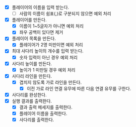 - [x] 플레이어의 이름을 입력 받는다.
    - [ ] 사람의 이름이 쉼표(,)로 구분되지 않으면 예외 처리
- [x] 플레이어를 만든다.
    - [x] 이름이 1~5글자가 아니면 예외 처리
    - [x] 좌우 공백이 있다면 제거
- [x] 플레이어 목록을 만든다.
    - [x] 플레이어가 2명 미만이면 예외 처리
- [x] 최대 사다리 높이의 개수를 입력 받는다.
    - [x] 숫자 입력이 아닌 경우 예외 처리
- [x] 사다리 높이를 만든다.
    - [x] 높이가 1 미만일 경우 예외 처리
- [x] 사다리 라인을 만든다.
    - [x] 겹치지 않도록 가로 라인을 만든다.
        - [x] 이전 가로 라인 연결 유무에 따른 다음 연결 유무를 구한다.
- [x] 사다리를 완성한다.
- [x] 실행 결과를 출력한다.
    - [x] 결과 출력 메세지를 출력한다.
    - [x] 플레이어 이름을 출력한다.
    - [x] 사다리를 출력한다.
